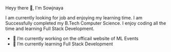 Heyy there 👋, I'm Sowjnaya

I am currently looking for job and enjoying my learning time. I am Successfully completed my B.Tech Computer Science. I enjoy coding all the time and learning Full Stack Development. 

- 🔭 I’m currently working on the officail website of ML Events
- 🌱 I’m currently learning Full Stack Development

